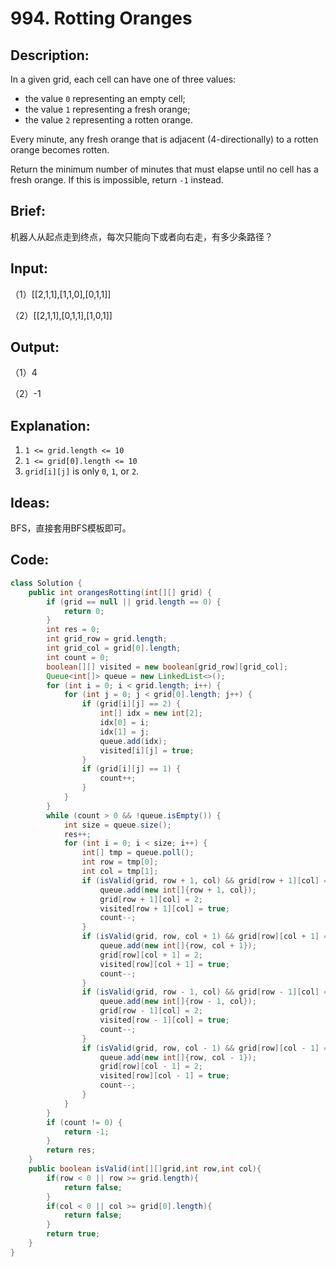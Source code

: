# 994. Rotting Oranges

## Description:

In a given grid, each cell can have one of three values:

- the value `0` representing an empty cell;
- the value `1` representing a fresh orange;
- the value `2` representing a rotten orange.

Every minute, any fresh orange that is adjacent (4-directionally) to a rotten orange becomes rotten.

Return the minimum number of minutes that must elapse until no cell has a fresh orange. If this is impossible, return `-1` instead.

## Brief:

机器人从起点走到终点，每次只能向下或者向右走，有多少条路径？

## Input:

（1）[[2,1,1],[1,1,0],[0,1,1]]

（2）[[2,1,1],[0,1,1],[1,0,1]]

## Output:

（1）4

（2）-1

## Explanation:

1. `1 <= grid.length <= 10`
2. `1 <= grid[0].length <= 10`
3. `grid[i][j]` is only `0`, `1`, or `2`.

## Ideas:

BFS，直接套用BFS模板即可。

## Code:

```java
class Solution {
    public int orangesRotting(int[][] grid) {
        if (grid == null || grid.length == 0) {
            return 0;
        }
        int res = 0;
        int grid_row = grid.length;
        int grid_col = grid[0].length;
        int count = 0;
        boolean[][] visited = new boolean[grid_row][grid_col];
        Queue<int[]> queue = new LinkedList<>();
        for (int i = 0; i < grid.length; i++) {
            for (int j = 0; j < grid[0].length; j++) {
                if (grid[i][j] == 2) {
                    int[] idx = new int[2];
                    idx[0] = i;
                    idx[1] = j;
                    queue.add(idx);
                    visited[i][j] = true;
                }
                if (grid[i][j] == 1) {
                    count++;
                }
            }
        }
        while (count > 0 && !queue.isEmpty()) {
            int size = queue.size();
            res++;
            for (int i = 0; i < size; i++) {
                int[] tmp = queue.poll();
                int row = tmp[0];
                int col = tmp[1];
                if (isValid(grid, row + 1, col) && grid[row + 1][col] == 1 && visited[row + 1][col] == false) {
                    queue.add(new int[]{row + 1, col});
                    grid[row + 1][col] = 2;
                    visited[row + 1][col] = true;
                    count--;
                }
                if (isValid(grid, row, col + 1) && grid[row][col + 1] == 1 && visited[row][col + 1] == false) {
                    queue.add(new int[]{row, col + 1});
                    grid[row][col + 1] = 2;
                    visited[row][col + 1] = true;
                    count--;
                }
                if (isValid(grid, row - 1, col) && grid[row - 1][col] == 1 && visited[row - 1][col] == false) {
                    queue.add(new int[]{row - 1, col});
                    grid[row - 1][col] = 2;
                    visited[row - 1][col] = true;
                    count--;
                }
                if (isValid(grid, row, col - 1) && grid[row][col - 1] == 1 && visited[row][col - 1] == false) {
                    queue.add(new int[]{row, col - 1});
                    grid[row][col - 1] = 2;
                    visited[row][col - 1] = true;
                    count--;
                }
            }
        }
        if (count != 0) {
            return -1;
        }
        return res;
    }
    public boolean isValid(int[][]grid,int row,int col){
        if(row < 0 || row >= grid.length){
            return false;
        }
        if(col < 0 || col >= grid[0].length){
            return false;
        }
        return true;
    }
}
```

